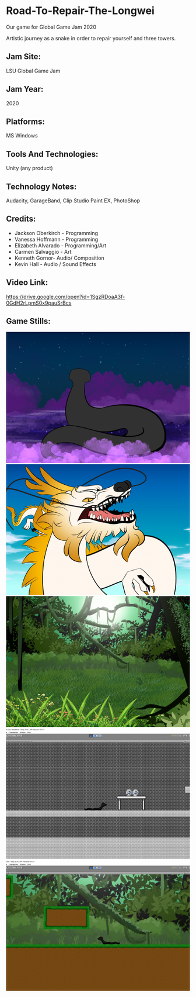 # Road-To-Repair-The-Longwei
Our game for Global Game Jam 2020


Artistic journey as a snake in order to repair yourself and three towers.
## Jam Site: 
LSU Global Game Jam
## Jam Year: 
2020
## Platforms: 
MS Windows
## Tools And Technologies: 
Unity (any product)
## Technology Notes: 
Audacity, GarageBand, Clip Studio Paint EX, PhotoShop
## Credits: 
- Jackson Oberkirch - Programming
- Vanessa Hoffmann - Programming 
- Elizabeth Alvarado - Programming/Art 
- Carmen Salvaggio - Art
- Kenneth Gornor- Audio/ Composition
- Kevin Hall - Audio / Sound Effects 

## Video Link: 
https://drive.google.com/open?id=1SgzRDoaA3f-0GdH2rLpmS0x9pauSrBcs

## Game Stills: 


![Image description](snakegame/sneck.png)
![Image description](snakegame/drag.png)
![Image description](snakegame/jungle_1.png)
![Image description](snakegame/snake_game_-_mainmenu_-_pc_mac_linux_standalone_-_unity_2019.2.19f1_personal_dx11_2_2_2020_1_14_46_pm.png)
![Image description](snakegame/snake_game_-_mainmenu_-_pc_mac_linux_standalone_-_unity_2019.2.19f1_personal_dx11_2_2_2020_1_16_24_pm.png)

